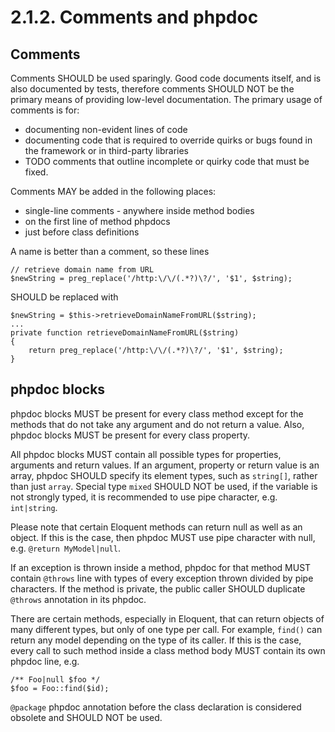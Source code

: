# 2.1.2. Comments and phpdoc

## Comments

Comments SHOULD be used sparingly. Good code documents itself, and is also documented
by tests, therefore comments SHOULD NOT be the primary means of providing low-level
documentation. The primary usage of comments is for:

- documenting non-evident lines of code
- documenting code that is required to override quirks or bugs found in the framework
or in third-party libraries
- TODO comments that outline incomplete or quirky code that must be fixed.

Comments MAY be added in the following places:

- single-line comments - anywhere inside method bodies
- on the first line of method phpdocs
- just before class definitions

A name is better than a comment, so these lines
```
// retrieve domain name from URL
$newString = preg_replace('/http:\/\/(.*?)\?/', '$1', $string);
```

SHOULD be replaced with
```
$newString = $this->retrieveDomainNameFromURL($string);
...
private function retrieveDomainNameFromURL($string)
{
    return preg_replace('/http:\/\/(.*?)\?/', '$1', $string);
}
```

## phpdoc blocks

phpdoc blocks MUST be present for every class method except for the methods that do
not take any argument and do not return a value. Also, phpdoc blocks MUST be present
for every class property. 

All phpdoc blocks MUST contain all possible types for properties, arguments and 
return values. If an argument, property or return value is an array, phpdoc SHOULD
specify its element types, such as `string[]`, rather than just `array`. Special
type `mixed` SHOULD NOT be used, if the variable is not strongly typed, it is recommended
to use pipe character, e.g. `int|string`.

Please note that certain Eloquent methods can return null as well as an object.
If this is the case, then phpdoc MUST use pipe character with null, e.g.
`@return MyModel|null`.

If an exception is thrown inside a method, phpdoc for that method MUST contain
`@throws` line with types of every exception thrown divided by pipe characters.
If the method is private, the public caller SHOULD duplicate `@throws` annotation
in its phpdoc.

There are certain methods, especially in Eloquent, that can return objects of many
different types, but only of one type per call. For example, `find()` can return any
model depending on the type of its caller. If this is the case, every call to such
method inside a class method body MUST contain its own phpdoc line, e.g.
```
/** Foo|null $foo */
$foo = Foo::find($id); 
```

`@package` phpdoc annotation before the class declaration is considered obsolete
and SHOULD NOT be used.

